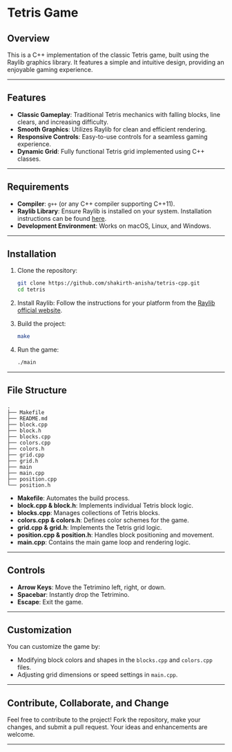 # Tetris Game

## Overview
This is a C++ implementation of the classic Tetris game, built using the Raylib graphics library. It features a simple and intuitive design, providing an enjoyable gaming experience.

---

## Features
- **Classic Gameplay**: Traditional Tetris mechanics with falling blocks, line clears, and increasing difficulty.
- **Smooth Graphics**: Utilizes Raylib for clean and efficient rendering.
- **Responsive Controls**: Easy-to-use controls for a seamless gaming experience.
- **Dynamic Grid**: Fully functional Tetris grid implemented using C++ classes.

---

## Requirements
- **Compiler**: `g++` (or any C++ compiler supporting C++11).
- **Raylib Library**: Ensure Raylib is installed on your system. Installation instructions can be found [here](https://www.raylib.com/).
- **Development Environment**: Works on macOS, Linux, and Windows.

---

## Installation
1. Clone the repository:
   ```bash
   git clone https://github.com/shakirth-anisha/tetris-cpp.git
   cd tetris
   ```

2. Install Raylib:
   Follow the instructions for your platform from the [Raylib official website](https://www.raylib.com/).

3. Build the project:
   ```bash
   make
   ```

4. Run the game:
   ```bash
   ./main
   ```

---

## File Structure
```
.
├── Makefile
├── README.md
├── block.cpp
├── block.h
├── blocks.cpp
├── colors.cpp
├── colors.h
├── grid.cpp
├── grid.h
├── main
├── main.cpp
├── position.cpp
└── position.h
```
- **Makefile**: Automates the build process.
- **block.cpp & block.h**: Implements individual Tetris block logic.
- **blocks.cpp**: Manages collections of Tetris blocks.
- **colors.cpp & colors.h**: Defines color schemes for the game.
- **grid.cpp & grid.h**: Implements the Tetris grid logic.
- **position.cpp & position.h**: Handles block positioning and movement.
- **main.cpp**: Contains the main game loop and rendering logic.

---

## Controls
- **Arrow Keys**: Move the Tetrimino left, right, or down.
- **Spacebar**: Instantly drop the Tetrimino.
- **Escape**: Exit the game.

---

## Customization
You can customize the game by:
- Modifying block colors and shapes in the `blocks.cpp` and `colors.cpp` files.
- Adjusting grid dimensions or speed settings in `main.cpp`.

---

## Contribute, Collaborate, and Change
Feel free to contribute to the project! Fork the repository, make your changes, and submit a pull request. Your ideas and enhancements are welcome.

---